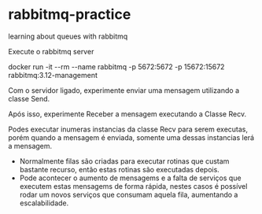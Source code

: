# rabbitmq-practice
learning about queues with rabbitmq

Execute o rabbitmq server 

docker run -it --rm --name rabbitmq -p 5672:5672 -p 15672:15672 rabbitmq:3.12-management

Com o servidor ligado, experimente enviar uma mensagem utilizando a classe Send.

Após isso, experimente Receber a mensagem executando a Classe Recv.

Podes executar inumeras instancias da classe Recv para serem executas, porém quando a mensagem é enviada, somente uma dessas instancias lerá a mensagem.

*  Normalmente filas são criadas para executar rotinas que custam bastante recurso, então estas rotinas são executadas depois.
*  Pode acontecer o aumento de mensagems e a falta de serviços que executem estas mensagems de forma rápida, nestes casos é possível rodar um novos serviços que consumam aquela fila, aumentando a escalabilidade.
